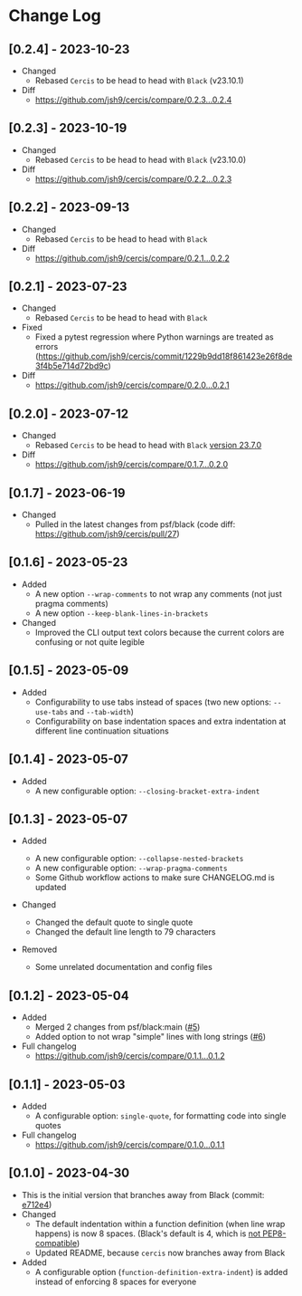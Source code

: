 # Change Log

## [0.2.4] - 2023-10-23

- Changed
  - Rebased `Cercis` to be head to head with `Black` (v23.10.1)
- Diff
  - https://github.com/jsh9/cercis/compare/0.2.3...0.2.4

## [0.2.3] - 2023-10-19

- Changed
  - Rebased `Cercis` to be head to head with `Black` (v23.10.0)
- Diff
  - https://github.com/jsh9/cercis/compare/0.2.2...0.2.3

## [0.2.2] - 2023-09-13

- Changed
  - Rebased `Cercis` to be head to head with `Black`
- Diff
  - https://github.com/jsh9/cercis/compare/0.2.1...0.2.2

## [0.2.1] - 2023-07-23

- Changed
  - Rebased `Cercis` to be head to head with `Black`
- Fixed
  - Fixed a pytest regression where Python warnings are treated as errors
    (https://github.com/jsh9/cercis/commit/1229b9dd18f861423e26f8de3f4b5e714d72bd9c)
- Diff
  - https://github.com/jsh9/cercis/compare/0.2.0...0.2.1

## [0.2.0] - 2023-07-12

- Changed
  - Rebased `Cercis` to be head to head with `Black`
    [version 23.7.0](https://github.com/psf/black/releases/tag/23.7.0)
- Diff
  - https://github.com/jsh9/cercis/compare/0.1.7...0.2.0

## [0.1.7] - 2023-06-19

- Changed
  - Pulled in the latest changes from psf/black (code diff:
    https://github.com/jsh9/cercis/pull/27)

## [0.1.6] - 2023-05-23

- Added
  - A new option `--wrap-comments` to not wrap any comments (not just pragma comments)
  - A new option `--keep-blank-lines-in-brackets`
- Changed
  - Improved the CLI output text colors because the current colors are confusing or not
    quite legible

## [0.1.5] - 2023-05-09

- Added
  - Configurability to use tabs instead of spaces (two new options: `--use-tabs` and
    `--tab-width`)
  - Configurability on base indentation spaces and extra indentation at different line
    continuation situations

## [0.1.4] - 2023-05-07

- Added
  - A new configurable option: `--closing-bracket-extra-indent`

## [0.1.3] - 2023-05-07

- Added

  - A new configurable option: `--collapse-nested-brackets`
  - A new configurable option: `--wrap-pragma-comments`
  - Some Github workflow actions to make sure CHANGELOG.md is updated

- Changed

  - Changed the default quote to single quote
  - Changed the default line length to 79 characters

- Removed
  - Some unrelated documentation and config files

## [0.1.2] - 2023-05-04

- Added
  - Merged 2 changes from psf/black:main ([#5](https://github.com/jsh9/cercis/pull/5))
  - Added option to not wrap "simple" lines with long strings
    ([#6](https://github.com/jsh9/cercis/pull/6))
- Full changelog
  - https://github.com/jsh9/cercis/compare/0.1.1...0.1.2

## [0.1.1] - 2023-05-03

- Added
  - A configurable option: `single-quote`, for formatting code into single quotes
- Full changelog
  - https://github.com/jsh9/cercis/compare/0.1.0...0.1.1

## [0.1.0] - 2023-04-30

- This is the initial version that branches away from Black (commit:
  [e712e4](https://github.com/psf/black/commit/e712e48e06420d9240ce95c81acfcf6f11d14c83))
- Changed
  - The default indentation within a function definition (when line wrap happens) is now
    8 spaces. (Black's default is 4, which is
    [not PEP8-compatible](https://github.com/psf/black/issues/1127))
  - Updated README, because `cercis` now branches away from Black
- Added
  - A configurable option (`function-definition-extra-indent`) is added instead of
    enforcing 8 spaces for everyone
